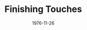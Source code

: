 ---
title: Finishing Touches
date: 1976-11-26
closing_date: 1976-12-11
layout: productions
featured_image:
image_caption:
image_credit:
playbill:
Theatre: Theatre Jacksonville
Venue: Little Theatre
cast:
- Kathy Cooper: Sabina Meyer
- Jeff Cooper: Don Wachholz
- Hughie Cooper: Anthony Mastroianni
- Kevin Cooper: Kevin Box
- Fred Witten: Joe Mullarkey
- Steve Cooper: Larry Peters
- Felicia Andrayson: Dee Dee Zahra
- Elsie Ketchum: Rhythm McCarthy
crew:
- Stage Manager: Laurie Kaden
- Lighting Technician: Barbara Stillson
- Sound Technician: Dale Stillson
- Set Construction:
  - Sharon Brown
  - Jack Dillon
  - Andre Ferreira
  - Marty Friedman
  - David Horne
  - Tom Heffernan
  - Pam Jackson
  - Glenn Jones
  - Laurie Kaden
  - Merry Merritt
  - Bonnie Patterson
  - Dale Stillson
  - Doug Thomas
  - Mary Ellen Wofford
- Properties:
  - Pam Jackson
  - Sharon Brown
- Costumes: Gert Berman
- Publicity: Madge Bruner
- Box Office:
  - Pat Mullarkey
  - Gert Berman
  - Ann Dubow
  - Pat Somers
  - Esta Tkac
  - Martha Wynne
orchestra:
external_links:
---